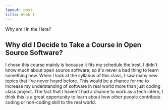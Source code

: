 ```yaml
---
layout: post
title: Week 1
---
```



Why am I in the Here?

Why did I Decide to Take a Course in Open Source Software?
---

I chose this course mainly is because it fits my schedule the best. I didn't know much about open source software, so it's never a bad thing to learn something new. When I look at the syllabus of this class, I saw many new topics that I've never heard before. This would be a chance for me to increase my understanding of software in real world more than just coding class project. The fact that I haven't had a chance to work as a tech intern, I think this is a great opportunity to learn about how other people contribute coding or non-coding skill to the real world. 
